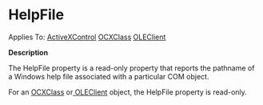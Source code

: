 




<h1 class="heading"><span class="name">HelpFile</span></h1>

Applies To: [ActiveXControl](./activexcontrol.md) [OCXClass](./ocxclass.md) [OLEClient](./oleclient.md)


**Description**


The HelpFile property is a read-only property that reports the pathname of a Windows help file associated with a particular COM object.


For an [OCXClass](./ocxclass.md) or[ OLEClient](./oleclient.md) object, the HelpFile property is read-only.



